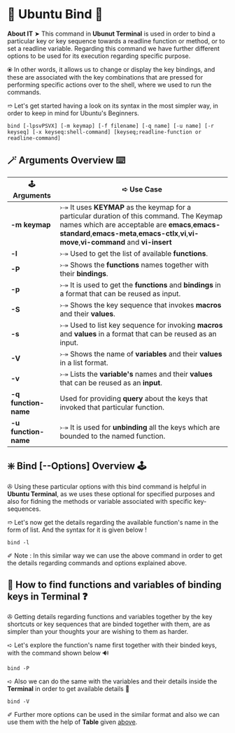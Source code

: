 # 💠 Ubuntu Bind 🛅

**About IT** ➤ This command in **Ubunut Terminal** is used in order to bind a particular key or key sequence towards a readline function or method, or to set a readline variable. Regarding this command we have further different options to be used for its execution regarding specific purpose.

⦿ In other words, it allows us to change or display the key bindings, and these are associated with the key combinations that are pressed for performing specific actions over to the shell, where we used to run the commands.

➱ Let's get started having a look on its syntax in the most simpler way, in order to keep in mind for Ubuntu's Beginners.

```
bind [-lpsvPSVX] [-m keymap] [-f filename] [-q name] [-u name] [-r keyseq] [-x keyseq:shell-command] [keyseq;readline-function or readline-command]
```

## 🪄 Arguments Overview ⌨️

| 🕹️ **Arguments** | ➪ **Use Case** |
| ---------------- | -------------- |
| **-m keymap** | ⤐ It uses **KEYMAP** as the keymap for a particular duration of this command. The Keymap names which are acceptable are **emacs**,**emacs-standard**,**emacs-meta**,**emacs-ctlx**,**vi**,**vi-move**,**vi-command** and **vi-insert** |
| **-l** | ⤐ Used to get the list of available **functions**. |
| **-P** | ⤐ Shows the **functions** names together with their **bindings**. |
| **-p** | ⤐ It is used to get the **functions** and **bindings** in a format that can be reused as input. |
| **-S** | ⤐ Shows the key sequence that invokes **macros** and their **values**. |
| **-s** | ⤐ Used to list key sequence for invoking **macros** and **values** in a format that can be reused as an input. |
| **-V** | ⤐ Shows the name of **variables** and their **values** in a list format. |
| **-v** | ⤐ Lists the **variable's** names and their **values** that can be reused as an **input**. |
| **-q function-name** | Used for providing **query** about the keys that invoked that particular function. |
| **-u function-name** | ⤐ It is used for **unbinding** all the keys which are bounded to the named function. |

## ❇️ Bind [--Options] Overview 🕹️

✇ Using these particular options with this bind command is helpful in **Ubuntu Terminal**, as we uses these optional for specified purposes and also for fidning the methods or variable associated with specific key-sequences.

➱ Let's now get the details regarding the available function's name in the form of list. And the syntax for it is given below !

```
bind -l
```

✐ Note : In this similar way we can use the above command in order to get the details regarding commands and options explained above.

## 🔌 How to find functions and variables of binding keys in Terminal ❓

✇ Getting details regarding functions and variables together by the key shortcuts or key sequences that are binded together with them, are as simpler than your thoughts your are wishing to them as harder.

➪ Let's explore the function's name first together with their binded keys, with the command shown below 🔊

```
bind -P
```

➪ Also we can do the same with the variables and their details inside the **Terminal** in order to get available details 🫣

```
bind -V
```

✐ Further more options can be used in the similar format and also we can use them with the help of **Table** given [above](#-arguments-overview-️).